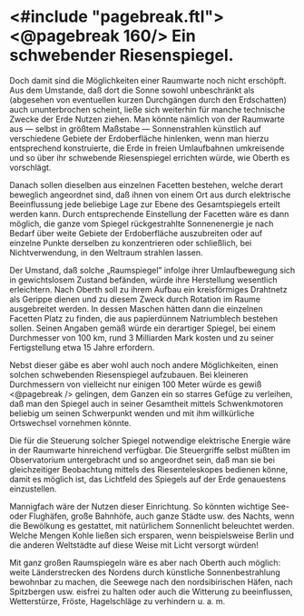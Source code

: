 <#include "pagebreak.ftl">
\<@pagebreak 160/>
Ein schwebender Riesenspiegel.
==============================

Doch damit sind die Möglichkeiten einer Raumwarte noch nicht
erschöpft. Aus dem Umstande, daß dort die Sonne sowohl unbeschränkt
als (abgesehen von eventuellen kurzen Durchgängen
durch den Erdschatten) auch ununterbrochen scheint, ließe sich
weiterhin für manche technische Zwecke der Erde Nutzen
ziehen. Man könnte nämlich von der Raumwarte aus — selbst
in größtem Maßstabe — Sonnenstrahlen künstlich auf verschiedene
Gebiete der Erdoberfläche hinlenken, wenn man hierzu entsprechend
konstruierte, die Erde in freien Umlaufbahnen umkreisende
und so über ihr schwebende Riesenspiegel errichten würde,
wie Oberth es vorschlägt.

Danach sollen dieselben aus einzelnen Facetten bestehen, welche
derart beweglich angeordnet sind, daß ihnen von einem Ort aus
durch elektrische Beeinflussung jede beliebige Lage zur Ebene des
Gesamtspiegels erteilt werden kann. Durch entsprechende Einstellung
der Facetten wäre es dann möglich, die ganze vom Spiegel
rückgestrahlte Sonnenenergie je nach Bedarf über weite Gebiete der
Erdoberfläche auszubreiten oder auf einzelne Punkte derselben
zu konzentrieren oder schließlich, bei Nichtverwendung, in den
Weltraum strahlen lassen.

Der Umstand, daß solche „Raumspiegel” infolge ihrer Umlaufbewegung
sich in gewichtslosem Zustand befänden, würde ihre
Herstellung wesentlich erleichtern. Nach Oberth soll zu ihrem
Aufbau ein kreisförmiges Drahtnetz als Gerippe dienen und
zu diesem Zweck durch Rotation im Raume ausgebreitet werden.
In dessen Maschen hätten dann die einzelnen Facetten
Platz zu finden, die aus papierdünnem Natriumblech bestehen
sollen. Seinen Angaben gemäß würde ein derartiger Spiegel, bei
einem Durchmesser von 100 km, rund 3 Milliarden Mark kosten
und zu seiner Fertigstellung etwa 15 Jahre erfordern.

Nebst dieser gäbe es aber wohl auch noch andere Möglichkeiten,
einen solchen schwebenden Riesenspiegel aufzubauen. Bei kleineren
Durchmessern von vielleicht nur einigen 100 Meter würde es gewiß
\<@pagebreak /> gelingen, dem Ganzen ein so starres Gefüge zu verleihen,
daß man den Spiegel auch in seiner Gesamtheit mittels Schwenkmotoren
beliebig um seinen Schwerpunkt wenden und mit ihm
willkürliche Ortswechsel vornehmen könnte.

Die für die Steuerung solcher Spiegel notwendige elektrische
Energie wäre in der Raumwarte hinreichend verfügbar. Die
Steuergriffe selbst müßten im Observatorium untergebracht
und so angeordnet sein, daß man sie bei gleichzeitiger Beobachtung
mittels des Riesenteleskopes bedienen könne, damit es möglich
ist, das Lichtfeld des Spiegels auf der Erde genauestens einzustellen.

Mannigfach wäre der Nutzen dieser Einrichtung. So könnten
wichtige See- oder Flughäfen, große Bahnhöfe, auch ganze Städte
usw. des Nachts, wenn die Bewölkung es gestattet, mit natürlichem
Sonnenlicht beleuchtet werden. Welche Mengen Kohle
ließen sich ersparen, wenn beispielsweise Berlin und die anderen
Weltstädte auf diese Weise mit Licht versorgt würden!

Mit ganz großen Raumspiegeln wäre es aber nach Oberth auch
möglich: weite Länderstrecken des Nordens durch künstliche
Sonnenbestrahlung bewohnbar zu machen, die Seewege nach den
nordsibirischen Häfen, nach Spitzbergen usw. eisfrei zu halten
oder auch die Witterung zu beeinflussen, Wetterstürze,
Fröste, Hagelschläge zu verhindern u. a. m.

